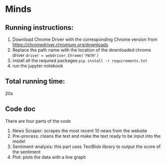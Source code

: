# Minds

## Running instructions:
1. Download Chrome Driver with the corresponding Chrome version from https://chromedriver.chromium.org/downloads
2. Replace the path name with the location of the downloaded chrome driver 
`driver = webdriver.Chrome('PATH')`
3. install all the required packages
`pip install -r requirements.txt`
4. run the jupyter notebook

## Total running time:
20s

## Code doc
There are four parts of the code
1. News Scraper: scrapes the most recent 10 news from the website
2. Pre-process: cleans the text and make the text ready to be input into the model
3. Sentiment-analysis: this part uses TextBlob library to output the score of the sentiment
4. Plot: plots the data with a line graph